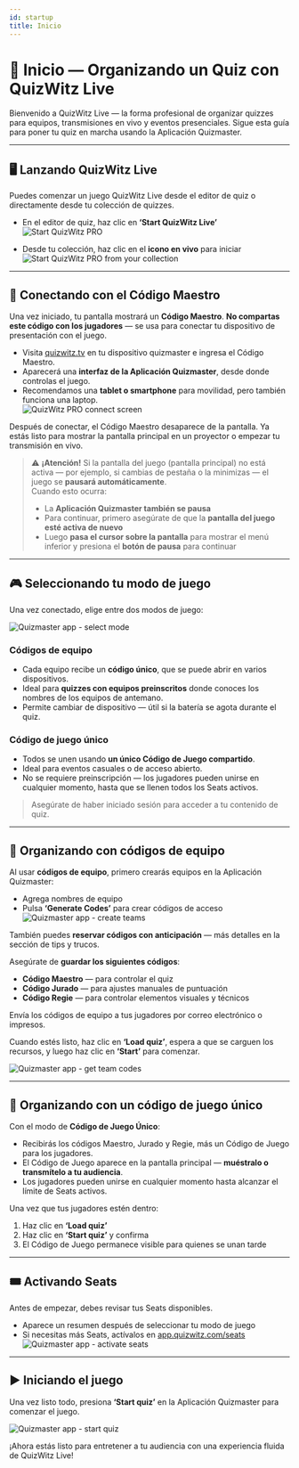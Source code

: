 ```yaml
---
id: startup
title: Inicio
---
```


# 🚀 Inicio — Organizando un Quiz con QuizWitz Live

Bienvenido a QuizWitz Live — la forma profesional de organizar quizzes para equipos, transmisiones en vivo y eventos presenciales. Sigue esta guía para poner tu quiz en marcha usando la Aplicación Quizmaster.

---

## 🖥️ Lanzando QuizWitz Live

Puedes comenzar un juego QuizWitz Live desde el editor de quiz o directamente desde tu colección de quizzes.

- En el editor de quiz, haz clic en **‘Start QuizWitz Live’**\
  ![Start QuizWitz PRO](/images/start-quizwitz-pro.png)

- Desde tu colección, haz clic en el **icono en vivo** para iniciar\
  ![Start QuizWitz PRO from your collection](/images/start-quizwitz-live.png)

---

## 🔐 Conectando con el Código Maestro

Una vez iniciado, tu pantalla mostrará un **Código Maestro**. **No compartas este código con los jugadores** — se usa para conectar tu dispositivo de presentación con el juego.

- Visita [quizwitz.tv](https://quizwitz.tv) en tu dispositivo quizmaster e ingresa el Código Maestro.
- Aparecerá una **interfaz de la Aplicación Quizmaster**, desde donde controlas el juego.
- Recomendamos una **tablet o smartphone** para movilidad, pero también funciona una laptop.\
  ![QuizWitz PRO connect screen](/images/quizwitz-pro-connect-token.png)

Después de conectar, el Código Maestro desaparece de la pantalla. Ya estás listo para mostrar la pantalla principal en un proyector o empezar tu transmisión en vivo.

> ⚠️ **¡Atención!** Si la pantalla del juego (pantalla principal) no está activa — por ejemplo, si cambias de pestaña o la minimizas — el juego se **pausará automáticamente**.\
> Cuando esto ocurra:
>
> - La **Aplicación Quizmaster también se pausa**
> - Para continuar, primero asegúrate de que la **pantalla del juego esté activa de nuevo**
> - Luego **pasa el cursor sobre la pantalla** para mostrar el menú inferior y presiona el **botón de pausa** para continuar

---

## 🎮 Seleccionando tu modo de juego

Una vez conectado, elige entre dos modos de juego:

![Quizmaster app - select mode](/images/quizmaster-app-select-mode.png)

### Códigos de equipo

- Cada equipo recibe un **código único**, que se puede abrir en varios dispositivos.
- Ideal para **quizzes con equipos preinscritos** donde conoces los nombres de los equipos de antemano.
- Permite cambiar de dispositivo — útil si la batería se agota durante el quiz.

### Código de juego único

- Todos se unen usando **un único Código de Juego compartido**.
- Ideal para eventos casuales o de acceso abierto.
- No se requiere preinscripción — los jugadores pueden unirse en cualquier momento, hasta que se llenen todos los Seats activos.

> Asegúrate de haber iniciado sesión para acceder a tu contenido de quiz.

---

## 👥 Organizando con códigos de equipo

Al usar **códigos de equipo**, primero crearás equipos en la Aplicación Quizmaster:

- Agrega nombres de equipo
- Pulsa **‘Generate Codes’** para crear códigos de acceso\
  ![Quizmaster app - create teams](/images/quizmaster-app-create-teams.png)

También puedes **reservar códigos con anticipación** — más detalles en la sección de tips y trucos.

Asegúrate de **guardar los siguientes códigos**:

- **Código Maestro** — para controlar el quiz
- **Código Jurado** — para ajustes manuales de puntuación
- **Código Regie** — para controlar elementos visuales y técnicos

Envía los códigos de equipo a tus jugadores por correo electrónico o impresos.

Cuando estés listo, haz clic en **‘Load quiz’**, espera a que se carguen los recursos, y luego haz clic en **‘Start’** para comenzar.

![Quizmaster app - get team codes](/images/quizmaster-app-create-teams2.png)

---

## 👤 Organizando con un código de juego único

Con el modo de **Código de Juego Único**:

- Recibirás los códigos Maestro, Jurado y Regie, más un Código de Juego para los jugadores.
- El Código de Juego aparece en la pantalla principal — **muéstralo o transmítelo a tu audiencia**.
- Los jugadores pueden unirse en cualquier momento hasta alcanzar el límite de Seats activos.

Una vez que tus jugadores estén dentro:

1. Haz clic en **‘Load quiz’**
2. Haz clic en **‘Start quiz’** y confirma
3. El Código de Juego permanece visible para quienes se unan tarde

---

## 🎟️ Activando Seats

Antes de empezar, debes revisar tus Seats disponibles.

- Aparece un resumen después de seleccionar tu modo de juego
- Si necesitas más Seats, actívalos en [app.quizwitz.com/seats](https://app.quizwitz.com/seats)\
  ![Quizmaster app - activate seats](/images/quizmaster-app-seats.png)

---

## ▶️ Iniciando el juego

Una vez listo todo, presiona **‘Start quiz’** en la Aplicación Quizmaster para comenzar el juego.

![Quizmaster app - start quiz](/images/quizmaster-app-start-quiz.png)

¡Ahora estás listo para entretener a tu audiencia con una experiencia fluida de QuizWitz Live!
